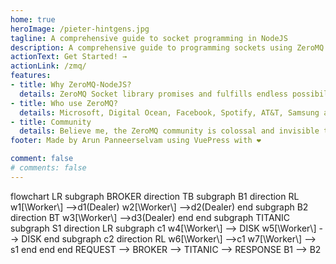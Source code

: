 ```yaml
---
home: true
heroImage: /pieter-hintgens.jpg
tagline: A comprehensive guide to socket programming in NodeJS
description: A comprehensive guide to programming sockets using ZeroMQ in NodeJS
actionText: Get Started! →
actionLink: /zmq/
features:
- title: Why ZeroMQ-NodeJS? 
  details: ZeroMQ Socket library promises and fulfills endless possibilities for programming network messaging and distributed computing using most versatile sockets. Both ZeroMQ & NodeJS are simple, easy to learn and use and most importantly event driven. 
- title: Who use ZeroMQ?
  details: Microsoft, Digital Ocean, Facebook, Spotify, AT&T, Samsung and may others including Bitcoin! ZeroMQ - Developed at iMatix and slead by Pieter Hintgens (http://hintjens.com/)
- title: Community
  details: Believe me, the ZeroMQ community is colossal and invisible to ordinary programmers. Everyday there's something new out there better than one existed yesterday!
footer: Made by Arun Panneerselvam using VuePress with ❤️ 

comment: false 
# comments: false
---
```

<div class="flex">
<div>
<mermaid>
flowchart LR
    subgraph BROKER
      direction TB
      subgraph B1
          direction RL
          w1[\Worker\] -->d1(Dealer)
          w2[\Worker\] -->d2(Dealer)
      end
      subgraph B2
          direction BT
          w3[\Worker\] -->d3(Dealer)
      end
    end
    subgraph TITANIC
      subgraph S1
        direction LR
        subgraph c1
          w4[\Worker\] --> DISK
          w5[\Worker\] --> DISK
        end
        subgraph c2
          direction RL
            w6[\Worker\] -->c1
            w7[\Worker\] --> s1
        end
      end
    end
  REQUEST --> BROKER --> TITANIC --> RESPONSE
  B1 --> B2
</mermaid> 
</div>
<div style="display:none">
  <pre>
flowchart LR
    subgraph BROKER
      direction TB
      subgraph B1
          direction RL
          w1[\Worker\] -->d1(Dealer)
          w2[\Worker\] -->d2(Dealer)
      end
      subgraph B2
          direction BT
          w3[\Worker\] -->d3(Dealer)
      end
    end
    subgraph TITANIC
      subgraph S1
        direction LR
        subgraph c1
          w4[\Worker4\] --> DISK
          w5[\Worker5\] --> DISK
        end
        subgraph c2
          direction RL
            w6[\Worker6\] -->c1
            w7[\Worker7\] --> c2
        end
      end
    end
  REQUEST --> BROKER --> TITANIC --> RESPONSE
  B1 --> B2
  </pre>
</div>
</div>
